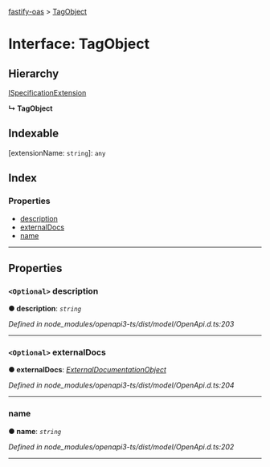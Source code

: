 [fastify-oas](../README.md) > [TagObject](../interfaces/tagobject.md)

# Interface: TagObject

## Hierarchy

 [ISpecificationExtension](ispecificationextension.md)

**↳ TagObject**

## Indexable

\[extensionName: `string`\]:&nbsp;`any`
## Index

### Properties

* [description](tagobject.md#description)
* [externalDocs](tagobject.md#externaldocs)
* [name](tagobject.md#name)

---

## Properties

<a id="description"></a>

### `<Optional>` description

**● description**: *`string`*

*Defined in node_modules/openapi3-ts/dist/model/OpenApi.d.ts:203*

___
<a id="externaldocs"></a>

### `<Optional>` externalDocs

**● externalDocs**: *[ExternalDocumentationObject](externaldocumentationobject.md)*

*Defined in node_modules/openapi3-ts/dist/model/OpenApi.d.ts:204*

___
<a id="name"></a>

###  name

**● name**: *`string`*

*Defined in node_modules/openapi3-ts/dist/model/OpenApi.d.ts:202*

___

